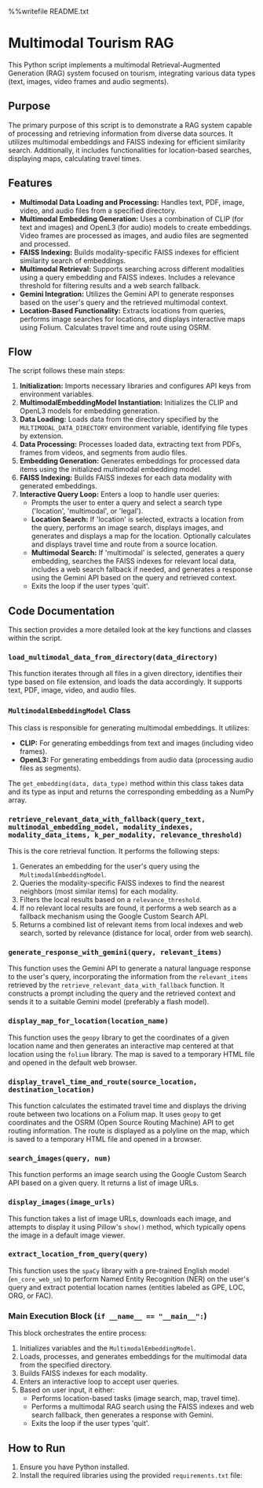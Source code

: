 %%writefile README.txt
# Multimodal Tourism RAG

This Python script implements a multimodal Retrieval-Augmented Generation (RAG) system focused on tourism, integrating various data types (text, images, video frames and audio segments).

## Purpose

The primary purpose of this script is to demonstrate a RAG system capable of processing and retrieving information from diverse data sources. It utilizes multimodal embeddings and FAISS indexing for efficient similarity search. Additionally, it includes functionalities for location-based searches, displaying maps, calculating travel times.

## Features

- **Multimodal Data Loading and Processing:** Handles text, PDF, image, video, and audio files from a specified directory.
- **Multimodal Embedding Generation:** Uses a combination of CLIP (for text and images) and OpenL3 (for audio) models to create embeddings. Video frames are processed as images, and audio files are segmented and processed.
- **FAISS Indexing:** Builds modality-specific FAISS indexes for efficient similarity search of embeddings.
- **Multimodal Retrieval:** Supports searching across different modalities using a query embedding and FAISS indexes. Includes a relevance threshold for filtering results and a web search fallback.
- **Gemini Integration:** Utilizes the Gemini API to generate responses based on the user's query and the retrieved multimodal context.
- **Location-Based Functionality:** Extracts locations from queries, performs image searches for locations, and displays interactive maps using Folium. Calculates travel time and route using OSRM.

## Flow

The script follows these main steps:

1.  **Initialization:** Imports necessary libraries and configures API keys from environment variables.
2.  **MultimodalEmbeddingModel Instantiation:** Initializes the CLIP and OpenL3 models for embedding generation.
3.  **Data Loading:** Loads data from the directory specified by the `MULTIMODAL_DATA_DIRECTORY` environment variable, identifying file types by extension.
4.  **Data Processing:** Processes loaded data, extracting text from PDFs, frames from videos, and segments from audio files.
5.  **Embedding Generation:** Generates embeddings for processed data items using the initialized multimodal embedding model.
6.  **FAISS Indexing:** Builds FAISS indexes for each data modality with generated embeddings.
7.  **Interactive Query Loop:** Enters a loop to handle user queries:
    *   Prompts the user to enter a query and select a search type ('location', 'multimodal', or 'legal').
    *   **Location Search:** If 'location' is selected, extracts a location from the query, performs an image search, displays images, and generates and displays a map for the location. Optionally calculates and displays travel time and route from a source location.
    *   **Multimodal Search:** If 'multimodal' is selected, generates a query embedding, searches the FAISS indexes for relevant local data, includes a web search fallback if needed, and generates a response using the Gemini API based on the query and retrieved context.
    *   Exits the loop if the user types 'quit'.

## Code Documentation

This section provides a more detailed look at the key functions and classes within the script.

### `load_multimodal_data_from_directory(data_directory)`

This function iterates through all files in a given directory, identifies their type based on file extension, and loads the data accordingly. It supports text, PDF, image, video, and audio files.

### `MultimodalEmbeddingModel` Class

This class is responsible for generating multimodal embeddings. It utilizes:
- **CLIP:** For generating embeddings from text and images (including video frames).
- **OpenL3:** For generating embeddings from audio data (processing audio files as segments).

The `get_embedding(data, data_type)` method within this class takes data and its type as input and returns the corresponding embedding as a NumPy array.

### `retrieve_relevant_data_with_fallback(query_text, multimodal_embedding_model, modality_indexes, modality_data_items, k_per_modality, relevance_threshold)`

This is the core retrieval function. It performs the following steps:
1. Generates an embedding for the user's query using the `MultimodalEmbeddingModel`.
2. Queries the modality-specific FAISS indexes to find the nearest neighbors (most similar items) for each modality.
3. Filters the local results based on a `relevance_threshold`.
4. If no relevant local results are found, it performs a web search as a fallback mechanism using the Google Custom Search API.
5. Returns a combined list of relevant items from local indexes and web search, sorted by relevance (distance for local, order from web search).

### `generate_response_with_gemini(query, relevant_items)`

This function uses the Gemini API to generate a natural language response to the user's query, incorporating the information from the `relevant_items` retrieved by the `retrieve_relevant_data_with_fallback` function. It constructs a prompt including the query and the retrieved context and sends it to a suitable Gemini model (preferably a flash model).

### `display_map_for_location(location_name)`

This function uses the `geopy` library to get the coordinates of a given location name and then generates an interactive map centered at that location using the `folium` library. The map is saved to a temporary HTML file and opened in the default web browser.

### `display_travel_time_and_route(source_location, destination_location)`

This function calculates the estimated travel time and displays the driving route between two locations on a Folium map. It uses `geopy` to get coordinates and the OSRM (Open Source Routing Machine) API to get routing information. The route is displayed as a polyline on the map, which is saved to a temporary HTML file and opened in a browser.

### `search_images(query, num)`

This function performs an image search using the Google Custom Search API based on a given query. It returns a list of image URLs.

### `display_images(image_urls)`

This function takes a list of image URLs, downloads each image, and attempts to display it using Pillow's `show()` method, which typically opens the image in a default image viewer.

### `extract_location_from_query(query)`

This function uses the `spaCy` library with a pre-trained English model (`en_core_web_sm`) to perform Named Entity Recognition (NER) on the user's query and extract potential location names (entities labeled as GPE, LOC, ORG, or FAC).

### Main Execution Block (`if __name__ == "__main__":`)

This block orchestrates the entire process:
1. Initializes variables and the `MultimodalEmbeddingModel`.
2. Loads, processes, and generates embeddings for the multimodal data from the specified directory.
3. Builds FAISS indexes for each modality.
4. Enters an interactive loop to accept user queries.
5. Based on user input, it either:
    - Performs location-based tasks (image search, map, travel time).
    - Performs a multimodal RAG search using the FAISS indexes and web search fallback, then generates a response with Gemini.
    - Exits the loop if the user types 'quit'.

## How to Run

1.  Ensure you have Python installed.
2.  Install the required libraries using the provided `requirements.txt` file:
